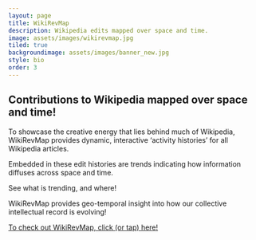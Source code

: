 ```yaml
---
layout: page
title: WikiRevMap
description: Wikipedia edits mapped over space and time.
image: assets/images/wikirevmap.jpg
tiled: true
backgroundimage: assets/images/banner_new.jpg
style: bio
order: 3
---
```


<h2>Contributions to Wikipedia mapped over space and time!</h2> 

To showcase the creative energy that lies behind much of Wikipedia, WikiRevMap provides dynamic, interactive ‘activity histories’ for all Wikipedia articles. 

Embedded in these edit histories are trends indicating how information diffuses across space and time. 

See what is trending, and where! 

WikiRevMap provides geo-temporal insight into how our collective intellectual record is evolving!

[To check out WikiRevMap, click (or tap) here!](https://matthewawesome.github.io/wikirevmap/) 

